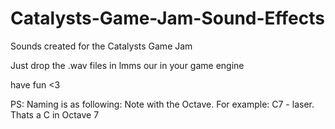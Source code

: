# Catalysts-Game-Jam-Sound-Effects
Sounds created for the Catalysts Game Jam

Just drop the .wav files in lmms our in your game engine

have fun <3


PS: Naming is as following: Note with the Octave. For example: C7 - laser. Thats a C in Octave 7

